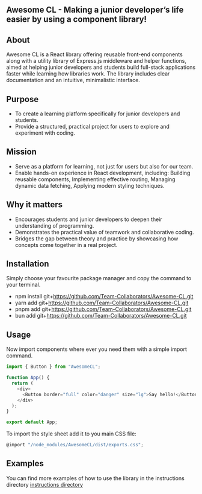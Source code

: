 ## Awesome CL - Making a junior developer’s life easier by using a component library! 

## About

Awesome CL is a React library offering reusable front-end components along with a utility library of Express.js middleware and helper functions, aimed at helping junior developers and students build full-stack applications faster while learning how libraries work. The library includes clear documentation and an intuitive, minimalistic interface.

## Purpose
- To create a learning platform specifically for junior developers and students.
- Provide a structured, practical project for users to explore and experiment with coding.

## Mission
- Serve as a platform for learning, not just for users but also for our team.
- Enable hands-on experience in React development, including: Building reusable components, Implementing effective routing, Managing dynamic data fetching, Applying modern styling techniques.

## Why it matters
- Encourages students and junior developers to deepen their understanding of programming.
- Demonstrates the practical value of teamwork and collaborative coding.
- Bridges the gap between theory and practice by showcasing how concepts come together in a real project.

## Installation
Simply choose your favourite package manager and copy the command to your terminal.

- npm install git+https://github.com/Team-Collaborators/Awesome-CL.git
- yarn add git+https://github.com/Team-Collaborators/Awesome-CL.git
- pnpm add git+https://github.com/Team-Collaborators/Awesome-CL.git
- bun add git+https://github.com/Team-Collaborators/Awesome-CL.git

## Usage
Now import components where ever you need them with a simple import command.
```javascript
import { Button } from "AwesomeCL";

function App() {
  return (
    <div>
      <Button border="full" color="danger" size="lg">Say hello!</Button>
    </div>
  );
}

export default App;
```

To import the style sheet add it to you main CSS file:
```javascript
@import "/node_modules/AwesomeCL/dist/exports.css";
```
## Examples
You can find more examples of how to use the library in the instructions directory [instructions directory](https://www.awesome-cl.live/instructions/introduction)
